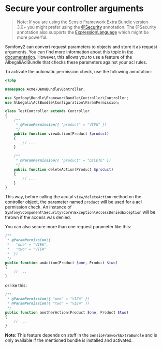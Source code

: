 # Secure your controller arguments

> Note: If you are using the Sensio Framework Extra Bundle version 3.0+ you might prefer using the [@Security](http://symfony.com/doc/current/bundles/SensioFrameworkExtraBundle/annotations/security.html) annotation. The @Security annotation also supports the [ExpressionLanguage](http://symfony.com/doc/current/book/security.html#complex-access-controls-with-expressions) which might be more powerful.

Symfony2 can convert request parameters to objects and store it as request arguments. You can find more information about this topic in [the documentation](http://symfony.com/doc/current/bundles/SensioFrameworkExtraBundle/annotations/converters.html). However, this allows you to use a feature of the AlbegaliAclBundle that checks these parameters against your acl rules.

To activate the automatic permission check, use the following annotation:

```php
<?php

namespace Acme\DemoBundle\Controller;

use Symfony\Bundle\FrameworkBundle\Controller\Controller;
use Albegali\AclBundle\Configuration\ParamPermission;

class TestController extends Controller
{
    /**
     * @ParamPermission({ "product" = "VIEW" })
     */
    public function viewAction(Product $product)
    {
        // ...
    }

    /**
     * @ParamPermission({ "product" = "DELETE" })
     */
    public function deleteAction(Product $product)
    {
        // ...
    }
}
```

This way, before calling the acutal `view/deleteAction` method on the controller object, the parameter named `product` will be used for a acl permission check. An instance of `Symfony\Component\Security\Core\Exception\AccessDeniedException` will be thrown if the access was denied.

You can also secure more than one request parameter like this:

```php
/**
 * @ParamPermission({
 *   "one" = "VIEW",
 *   "two" = "VIEW"
 *  })
 */
public function anAction(Product $one, Product $two)
{
    // ...
}
```

or like this:

```php
/**
 * @ParamPermission({ "one" = "VIEW" })
 * @ParamPermission({ "two" = "VIEW" })
 */
public function anotherAction(Product $one, Product $two)
{
    // ...
}
```

**Note**: This feature depends on stuff in the `SensioFramworkExtraBundle` and is only available if the mentioned bundle is installed and activated.
